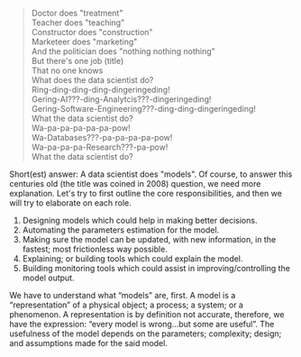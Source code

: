 >Doctor does "treatment"<br>
Teacher does "teaching"<br>
Constructor does "construction"<br>
Marketeer does "marketing"<br>
And the politician does "nothing nothing nothing"<br>
But there's one job (title)<br>
That no one knows<br>
What does the data scientist do?<br>
Ring-ding-ding-ding-dingeringeding!<br>
Gering-AI???-ding-Analytcis???-dingeringeding!<br>
Gering-Software-Engineering???-ding-ding-dingeringeding!<br>
What the data scientist do?<br>
Wa-pa-pa-pa-pa-pa-pow!<br>
Wa-Databases???-pa-pa-pa-pa-pow!<br>
Wa-pa-pa-pa-Research???-pa-pow!<br>
What the data scientist do?<br>

Short(est) answer: A data scientist does "models". 
Of course, to answer this centuries old (the title was coined in 2008) question, we need more explanation. 
Let's try to first outline the core responsibilities, and then we will try to elaborate on each role.

1. Designing models which could help in making better decisions.
2. Automating the parameters estimation for the model.
3. Making sure the model can be updated, with new information, in the fastest; most frictionless way possible.
4. Explaining; or building tools which could explain the model.
5. Building monitoring tools which could assist in improving/controlling the model output.

We have to understand what “models” are, first. 
A model is a “representation” of a physical object; a process; a system; or a phenomenon. 
A representation is by definition not accurate, therefore, we have the expression: “every model is wrong...but some are useful”. 
The usefulness of the model depends on the parameters; complexity; design; and assumptions made for the said model.
